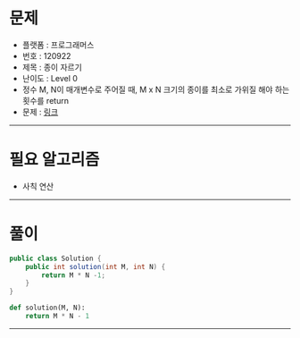 # 문제
- 플랫폼 : 프로그래머스
- 번호 : 120922
- 제목 : 종이 자르기
- 난이도 : Level 0
- 정수 M, N이 매개변수로 주어질 때, M x N 크기의 종이를 최소로 가위질 해야 하는 횟수를 return 
- 문제 : <a href="https://school.programmers.co.kr/learn/courses/30/lessons/120921" target="_blank">링크</a>

---

# 필요 알고리즘
- 사칙 연산

---

# 풀이
```java
public class Solution {
    public int solution(int M, int N) {
        return M * N -1;
    }
}
```
```python
def solution(M, N):
    return M * N - 1
```

---
